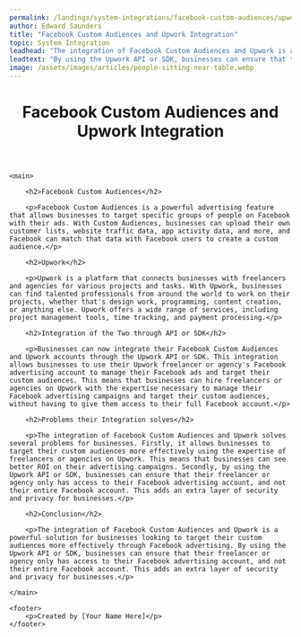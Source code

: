 ```yaml
---
permalink: /landings/system-integrations/facebook-custom-audiences/upwork
author: Edward Saunders
title: "Facebook Custom Audiences and Upwork Integration"
topic: System Integration
leadhead: "The integration of Facebook Custom Audiences and Upwork is a powerful solution for businesses looking to target their custom audiences more effectively through Facebook advertising"
leadtext: "By using the Upwork API or SDK, businesses can ensure that their freelancer or agency only has access to their Facebook advertising account, and not their entire Facebook account. This adds an extra layer of security and privacy for businesses."
image: /assets/images/articles/people-sitting-near-table.webp
---
```

<div class="arttext">
	<header>
		<h1>Facebook Custom Audiences and Upwork Integration</h1>
	</header>

	<main>

		<h2>Facebook Custom Audiences</h2>

		<p>Facebook Custom Audiences is a powerful advertising feature that allows businesses to target specific groups of people on Facebook with their ads. With Custom Audiences, businesses can upload their own customer lists, website traffic data, app activity data, and more, and Facebook can match that data with Facebook users to create a custom audience.</p>

		<h2>Upwork</h2>

		<p>Upwork is a platform that connects businesses with freelancers and agencies for various projects and tasks. With Upwork, businesses can find talented professionals from around the world to work on their projects, whether that's design work, programming, content creation, or anything else. Upwork offers a wide range of services, including project management tools, time tracking, and payment processing.</p>

		<h2>Integration of the Two through API or SDK</h2>

		<p>Businesses can now integrate their Facebook Custom Audiences and Upwork accounts through the Upwork API or SDK. This integration allows businesses to use their Upwork freelancer or agency's Facebook advertising account to manage their Facebook ads and target their custom audiences. This means that businesses can hire freelancers or agencies on Upwork with the expertise necessary to manage their Facebook advertising campaigns and target their custom audiences, without having to give them access to their full Facebook account.</p>

		<h2>Problems their Integration solves</h2>

		<p>The integration of Facebook Custom Audiences and Upwork solves several problems for businesses. Firstly, it allows businesses to target their custom audiences more effectively using the expertise of freelancers or agencies on Upwork. This means that businesses can see better ROI on their advertising campaigns. Secondly, by using the Upwork API or SDK, businesses can ensure that their freelancer or agency only has access to their Facebook advertising account, and not their entire Facebook account. This adds an extra layer of security and privacy for businesses.</p>

		<h2>Conclusion</h2>

		<p>The integration of Facebook Custom Audiences and Upwork is a powerful solution for businesses looking to target their custom audiences more effectively through Facebook advertising. By using the Upwork API or SDK, businesses can ensure that their freelancer or agency only has access to their Facebook advertising account, and not their entire Facebook account. This adds an extra layer of security and privacy for businesses.</p>

	</main>

	<footer>
		<p>Created by [Your Name Here]</p>
	</footer>

</div>